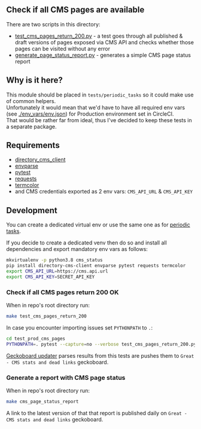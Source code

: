 Check if all CMS pages are available
------------------------------------

There are two scripts in this directory:

* [test_cms_pages_return_200.py](./test_cms_pages_return_200.py) - a test goes through all published & draft versions of pages exposed via CMS API and checks whether those pages can be visited without any error
* [generate_page_status_report.py](./generate_page_status_report.py) - generates a simple CMS page status report

## Why is it here?

This module should be placed in `tests/periodic_tasks` so it could make use of common helpers.  
Unfortunately it would mean that we'd have to have all required env vars (see [./env_vars/env.json](./env_vars/env.json))
 for Production environment set in CircleCI.  
That would be rather far from ideal, thus I've decided to keep these tests in a separate package.  


## Requirements

* [directory_cms_client](https://pypi.org/project/directory-cms-client/)
* [envparse](https://pypi.org/project/envparse/)
* [pytest](https://pypi.org/project/pytest/)
* [requests](http://docs.python-requests.org/en/master/)
* [termcolor](https://pypi.org/project/termcolor/)
* and CMS credentials exported as 2 env vars: `CMS_API_URL` & `CMS_API_KEY`

## Development

You can create a dedicated virtual env or use the same one as for [periodic tasks](../tests/periodic_tasks/README.md).

If you decide to create a dedicated venv then do so and install all dependencies and export mandatory env vars as follows:

```bash
mkvirtualenv -p python3.8 cms_status
pip install directory-cms-client envparse pytest requests termcolor
export CMS_API_URL=https://cms.api.url
export CMS_API_KEY=SECRET_API_KEY
```

### Check if all CMS pages return 200 OK

When in repo's root directory run:
```bash
make test_cms_pages_return_200
```

In case you encounter importing issues set `PYTHONPATH` to `.`:
```bash
cd test_prod_cms_pages
PYTHONPATH=. pytest --capture=no --verbose test_cms_pages_return_200.py
```

[Geckoboard updater](../tests/periodic_tasks/geckoboard_updater/README.md) parses results from this tests are pushes them to `Great - CMS stats and dead links` geckoboard.


### Generate a report with CMS page status

When in repo's root directory run:
```bash
make cms_page_status_report
```

A link to the latest version of that that report is published daily on `Great - CMS stats and dead links` geckoboard.
